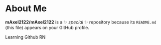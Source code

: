 # About Me


**mAxel2122/mAxel2122** is a ✨ _special_ ✨ repository because its `README.md` (this file) appears on your GitHub profile.

Learning Github RN
